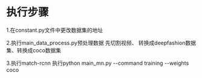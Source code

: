 # 执行步骤
1.在constant.py文件中更改数据集的地址

2.执行main_data_process.py预处理数据
  先切割视频、 转换成deepfashion数据集、转换成coco数据集

3.执行match-rcnn
  执行python main_mn.py --command training --weights coco